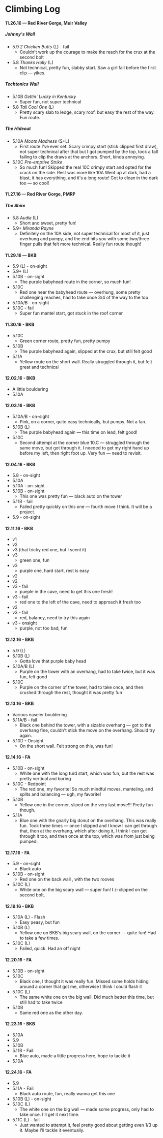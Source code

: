 # Climbing Log

#### 11.26.16 — Red River Gorge, Muir Valley

##### Johnny's Wall
- 5.9 *2 Chicken Butts* (L) - fail
    + Couldn't work up the courage to make the reach for the crux at the second bolt
- 5.8 *Thanks Holly* (L)
    + Not technical, pretty fun, slabby start. Saw a girl fall before the first clip — yikes.

##### Techtonics Wall
- 5.10B *Gettin' Lucky in Kentucky*
    + Super fun, not super technical
- 5.8 *Tall Cool One* (L)
    + Pretty scary slab to ledge, scary roof, but easy the rest of the way. Fun route.

##### The Hideout
- 5.10A *Moots Madness* (S+L)
    + First route I've ever set. Scary crimpy start (stick clipped first draw), not super technical after that but I got pumped by the top, took a fall failing to clip the draws at the anchors. Short, kinda annoying.
- 5.10C *Pre-emptive Strike*
    + So much fun! Skipped the real 10C crimpy start and opted for the crack on the side. Rest was more like 10A Went up at dark, had a blast, it has everything, and it's a long route! Got to clean in the dark too — so cool!

#### 11.27.16 — Red River Gorge, PMRP

##### The Shire
- 5.8 *Audie* (L)
    + Short and sweet, pretty fun!
- 5.9+ *Miranda Rayne*
    + Definitely on the 10A side, not super technical for most of it, just overhung and pumpy, and the end hits you with some two/three-finger pulls that felt more technical. Really fun route though!

#### 11.29.16 — BKB
- 5.9 (L) - on-sight
- 5.9+ (L)
- 5.10B - on-sight
  + The purple babyhead route in the corner, so much fun!
- 5.10C
  + Red one near the babyhead route — overhung, some pretty challenging reaches, had to take once 3/4 of the way to the top
- 5.10A/B - on-sight
- 5.10C - fail
  + Super fun mantel start, got stuck in the roof corner

#### 11.30.16 - BKB
- 5.10C
  + Green corner route, pretty fun, pretty pumpy
- 5.10B
  + The purple babyhead again, slipped at the crux, but still felt good
- 5.11A
  + Yellow route on the short wall. Really struggled through it, but felt great and technical

#### 12.02.16 - BKB
- A little bouldering
- 5.10A

#### 12.03.16 - BKB
- 5.10A/B - on-sight
  + Pink, on a corner, quite easy technically, but pumpy. Not a fan.
- 5.10B (L)
  + The purple babyhead again — this time on lead, felt good!
- 5.10C
  + Second attempt at the corner blue 10.C — struggled through the same move, but got through it. I needed to get my right hand up before my left, then right foot up. Very fun — need to revisit.

#### 12.04.16 - BKB
- 5.8 - on-sight
- 5.10A
- 5.10A - on-sight
- 5.10B - on-sight
  + This one was pretty fun — black auto on the tower
- 5.11B - fail
  + Failed pretty quickly on this one — fourth move I think. It will be a project.
- 5.9 - on-sight

#### 12.11.16 - BKB
- v1
- v2
- v3 (that tricky red one, but I scent it)
- v3
  + green one, fun
- v3 
  + purple one, hard start, rest is easy
- v2
- v2
- v3 - fail
  + pueple in the cave, need to get this one fresh!
- v3 - fail
  + red one to the left of the cave, need to approach it fresh too
- v2
- v3 - fail
  + red, balancy, need to try this again
- v3 - onsight
  + purple, not too bad, fun

#### 12.12.16 - BKB
- 5.9 (L)
- 5.10B (L)
  + Gotta love that purple baby head
- 5.10A/B (L)
  + Purple on the tower with an overhang, had to take twice, but it was fun, felt good
- 5.10C
  + Purple on the corner of the tower, had to take once, and then crushed through the rest, thought it was pretty fun

#### 12.13.16 - BKB
- Various easeier bouldering
- 5.11A/B - fail
  + Black one behind the tower, with a sizable overhang — got to the overhang fine, couldn't stick the move on the overhang. Should try again.
- 5.10D - Onsight
  + On the short wall. Felt strong on this, was fun! 

#### 12.14.16 - FA
- 5.10B - on-sight
  + White one with the long turd start, which was fun, but the rest was pretty vertical and boring
- 5.10C - Redpoint
  + The red one, my favorite! So much mindful moves, manteling, and splits and balancing — ugh, my favorite!
- 5.10B
  + Yellow one in the corner, sliped on the very last move!!! Pretty fun though.
- 5.11A
  + Blue one with the gnarly big donut on the overhang. This was really fun. Took three times — once I slipped and I know I can get through that, then at the overhang, which after doing it, I think I can get through it too, and then once at the top, which was from just being pumped.

#### 12.17.16 - FA
- 5.9 - on-sight
  + Black auto
- 5.10B - on-sight
  + Red one on the back wall , with the two rooves
- 5.10C (L)
  + White one on the big scary wall — super fun! I z-clipped on the second bolt.

#### 12.19.16 - BKB
- 5.10A (L) - Flash
  + Easy peasy, but fun
- 5.10B (L)
  + Yellow one on BKB's big scary wall, on the corner — quite fun! Had to take a few times.
- 5.10C (L)
  + Failed, quick. Had an off night

#### 12.20.16 - FA
- 5.10B - on-sight
- 5.10C
  + Black one, I thought it was really fun. Missed some holds hiding around a corner that got me, otherwise I think I could flash it
- 5.10C (L)
  + The same white one on the big wall. Did much better this time, but still had to take twice
- 5.10B
  + Same red one as the other day.

#### 12.23.16 - BKB
- 5.10A
- 5.9
- 5.10B
- 5.11B - Fail
  + Blue auto, made a little progress here, hope to tackle it
- 5.10A

#### 12.24.16 - FA
- 5.9
- 5.11A - Fail
  + Black auto route, fun, really wanna get this one
- 5.10B (L) - on-sight
- 5.10C (L)
  + The white one on the big wall — made some progress, only had to take once. I'll get it next time.
- 5.11C (L) - fail
  + Just wanted to attempt it, feel pretty good about getting even 1/3 up it. Maybe I'll tackle it eventually.
